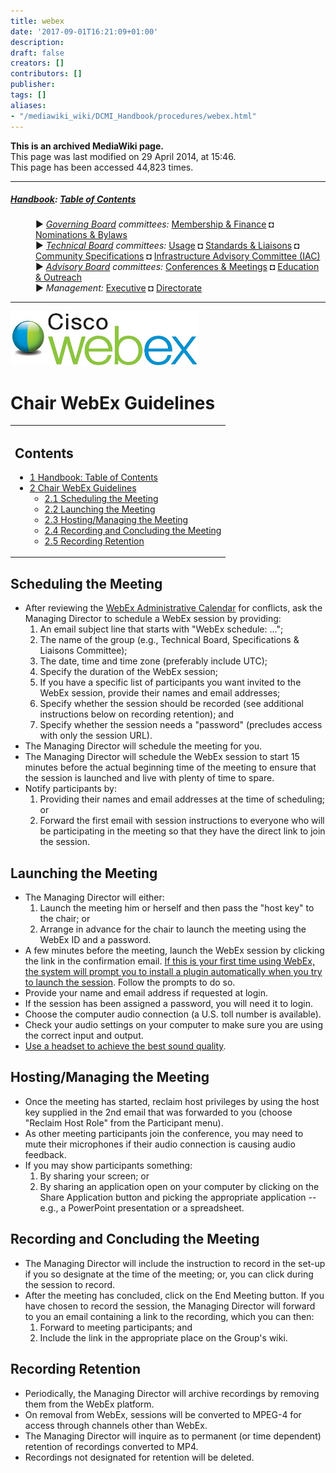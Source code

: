 ```yaml
---
title: webex
date: '2017-09-01T16:21:09+01:00'
description: 
draft: false
creators: []
contributors: []
publisher: 
tags: []
aliases:
- "/mediawiki_wiki/DCMI_Handbook/procedures/webex.html"
---
```


 **This is an archived MediaWiki page.**  
This page was last modified on 29 April 2014, at 15:46.  
This page has been accessed 44,823 times.

* * *

##### [Handbook](/mediawiki_wiki/DCMI_Handbook "DCMI Handbook"): [Table of Contents](/mediawiki_wiki/DCMI_Handbook/ "DCMI Handbook") 
<dl>
<dd> ► <i><a href="/mediawiki_wiki/DCMI_Governing_Board.md" title="DCMI Governing Board">Governing Board</a> committees:</i> <a href="/mediawiki_wiki/DCMI_Governing_Board/finance.md" title="DCMI Governing Board/finance">Membership &amp; Finance</a> ◘ <a href="/mediawiki_wiki/DCMI_Governing_Board/nominations.md" title="DCMI Governing Board/nominations">Nominations &amp; Bylaws</a> 
</dd>
<dd> ► <i><a href="/mediawiki_wiki/DCMI_Technical_Board.md" title="DCMI Technical Board">Technical Board</a> committees:</i> <a href="/mediawiki_wiki/DCMI_Technical_Board/usage.md" title="DCMI Technical Board/usage">Usage</a> ◘ <a href="/mediawiki_wiki/DCMI_Technical_Board/standards.md" title="DCMI Technical Board/standards">Standards &amp; Liaisons</a> ◘ <a href="/mediawiki_wiki/DCMI_Technical_Board/specifications.md" title="DCMI Technical Board/specifications">Community Specifications</a> ◘ <a href="/mediawiki_wiki/DCMI_Technical_Board/infrastructure.md" title="DCMI Technical Board/infrastructure">Infrastructure Advisory Committee (IAC)</a>
</dd>
<dd> ► <i><a href="/mediawiki_wiki/DCMI_Advisory_Board.md" title="DCMI Advisory Board">Advisory Board</a> committees:</i> <a href="/mediawiki_wiki/DCMI_Advisory_Board/meetings.md" title="DCMI Advisory Board/meetings">Conferences &amp; Meetings</a> ◘ <a href="/mediawiki_wiki/DCMI_Advisory_Board/documentation.md" title="DCMI Advisory Board/documentation">Education &amp; Outreach</a>
</dd>
<dd> ► <i>Management:</i> <a href="/mediawiki_wiki/Exec_Committee.md" title="Exec Committee">Executive</a> ◘ <a href="/mediawiki_wiki/Exec_Committee/directorate.md" title="Exec Committee/directorate">Directorate</a>
</dd>
</dl>

* * *

[<img alt="WebEx logo" src="/mediawiki_wiki/images/Webex.jpg" width="300" height="87">](/mediawiki_wiki/images/Webex.jpg "WebEx logo")

# Chair WebEx Guidelines 
<table id="toc" class="toc">
  <tr>
    <td>
      <div id="toctitle">
        <h2>Contents</h2>
      </div>
      <ul>
        <li class="toclevel-1"><a href="#Handbook:_Table_of_Contents"><span class="tocnumber">1</span> <span class="toctext">Handbook: Table of Contents</span></a></li>
        <li class="toclevel-1 tocsection-1">
          <a href="#Chair_WebEx_Guidelines"><span class="tocnumber">2</span> <span class="toctext">Chair WebEx Guidelines</span></a>
          <ul>
            <li class="toclevel-2 tocsection-2"><a href="#Scheduling_the_Meeting"><span class="tocnumber">2.1</span> <span class="toctext">Scheduling the Meeting</span></a></li>
            <li class="toclevel-2 tocsection-3"><a href="#Launching_the_Meeting"><span class="tocnumber">2.2</span> <span class="toctext">Launching the Meeting</span></a></li>
            <li class="toclevel-2 tocsection-4"><a href="#Hosting.2FManaging_the_Meeting"><span class="tocnumber">2.3</span> <span class="toctext">Hosting/Managing the Meeting</span></a></li>
            <li class="toclevel-2 tocsection-5"><a href="#Recording_and_Concluding_the_Meeting"><span class="tocnumber">2.4</span> <span class="toctext">Recording and Concluding the Meeting</span></a></li>
            <li class="toclevel-2 tocsection-6"><a href="#Recording_Retention"><span class="tocnumber">2.5</span> <span class="toctext">Recording Retention</span></a></li>
          </ul>
        </li>
      </ul>
    </td>
  </tr>
</table>


## Scheduling the Meeting 

- After reviewing the [WebEx Administrative Calendar](https://www.google.com/calendar/embed?title=DCMI%20WebEx%20Calendar&height=600&wkst=2&bgcolor=%23ff6600&src=99h1apmg3h74clla4ufl6a009g%40group.calendar.google.com&color=%23853104&ctz=America%2FNew_York) for conflicts, ask the Managing Director to schedule a WebEx session by providing:
  1. An email subject line that starts with "WebEx schedule: ...";
  2. The name of the group (e.g., Technical Board, Specifications & Liaisons Committee);
  3. The date, time and time zone (preferably include UTC);
  4. Specify the duration of the WebEx session;
  5. If you have a specific list of participants you want invited to the WebEx session, provide their names and email addresses;
  6. Specify whether the session should be recorded (see additional instructions below on recording retention); and
  7. Specify whether the session needs a "password" (precludes access with only the session URL).
- The Managing Director will schedule the meeting for you.
- The Managing Director will schedule the WebEx session to start 15 minutes before the actual beginning time of the meeting to ensure that the session is launched and live with plenty of time to spare.
- Notify participants by:
  1. Providing their names and email addresses at the time of scheduling; or
  2. Forward the first email with session instructions to everyone who will be participating in the meeting so that they have the direct link to join the session.

## Launching the Meeting 

- The Managing Director will either:
  1. Launch the meeting him or herself and then pass the "host key" to the chair; or
  2. Arrange in advance for the chair to launch the meeting using the WebEx ID and a password.
- A few minutes before the meeting, launch the WebEx session by clicking the link in the confirmation email. <u>If this is your first time using WebEx, the system will prompt you to install a plugin automatically when you try to launch the session</u>. Follow the prompts to do so.
- Provide your name and email address if requested at login.
- If the session has been assigned a password, you will need it to login.
- Choose the computer audio connection (a U.S. toll number is available). 
- Check your audio settings on your computer to make sure you are using the correct input and output.
- <u>Use a headset to achieve the best sound quality</u>.

## Hosting/Managing the Meeting 

- Once the meeting has started, reclaim host privileges by using the host key supplied in the 2nd email that was forwarded to you (choose "Reclaim Host Role" from the Participant menu).
- As other meeting participants join the conference, you may need to mute their microphones if their audio connection is causing audio feedback.
- If you may show participants something:
  1. By sharing your screen; or
  2. By sharing an application open on your computer by clicking on the Share Application button and picking the appropriate application --e.g., a PowerPoint presentation or a spreadsheet.

## Recording and Concluding the Meeting 

- The Managing Director will include the instruction to record in the set-up if you so designate at the time of the meeting; or, you can click during the session to record.
- After the meeting has concluded, click on the End Meeting button. If you have chosen to record the session, the Managing Director will forward to you an email containing a link to the recording, which you can then:
  1. Forward to meeting participants; and
  2. Include the link in the appropriate place on the Group's wiki.

## Recording Retention 

- Periodically, the Managing Director will archive recordings by removing them from the WebEx platform.
- On removal from WebEx, sessions will be converted to MPEG-4 for access through channels other than WebEx. 
- The Managing Director will inquire as to permanent (or time dependent) retention of recordings converted to MP4. 
- Recordings not designated for retention will be deleted.

